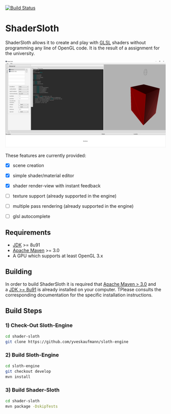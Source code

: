 [![Build Status](https://travis-ci.org/yveskaufmann/shader-sloth.svg?branch=master)](https://travis-ci.org/yveskaufmann/shader-sloth)

# ShaderSloth

ShaderSloth allows it to create and play with [GLSL](https://www.opengl.org/documentation/glsl/) shaders without programming 
any line of OpenGL code. It is the result of a assignment for the university. 

![alt text](screenshots/shaderSloth_01.png "GUI - ShaderSloth")

These features are currently provided:

* [x] scene creation 
* [x] simple shader/material editor  
* [x] shader render-view with instant feedback
* [ ] texture support (already supported in the engine) 
* [ ] multiple pass rendering (already supported in the engine)
* [ ] glsl autocomplete


Requirements
------------

- [JDK](http://www.oracle.com/technetwork/java/javase/downloads/index.html) >= 8u91
- [Apache Maven](https://maven.apache.org/) >= 3.0
- A GPU which supports at least OpenGL 3.x

Building
--------

In order to build ShaderSloth it is required that [Apache Maven > 3.0](https://maven.apache.org/) and  
a [JDK >= 8u91](http://www.oracle.com/technetwork/java/javase/downloads/index.html) is already installed 
on your computer. TPlease consults the corresponding documentation for the specific installation instructions.

## Build Steps

### 1) Check-Out Sloth-Engine

```bash
cd shader-sloth
git clone https://github.com/yveskaufmann/sloth-engine 
```

### 2) Build Sloth-Engine

```bash
cd sloth-engine
git checkout develop
mvn install
```

### 3) Build Shader-Sloth

```bash
cd shader-sloth
mvn package -DskipTests
```













